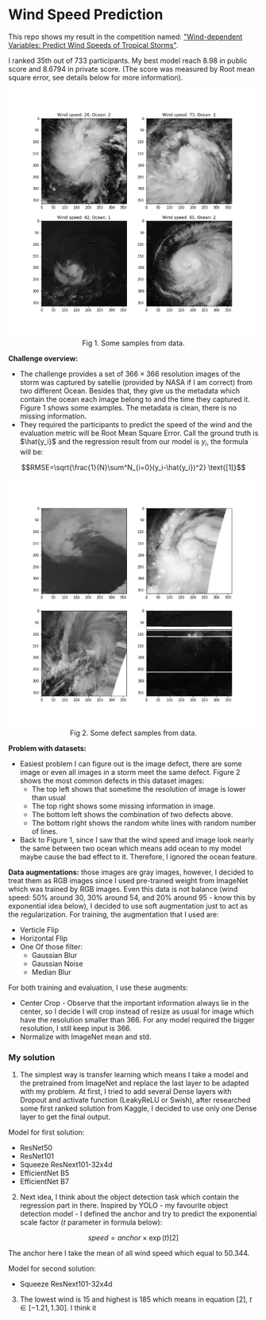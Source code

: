 # Wind Speed Prediction 

This repo shows my result in the competition named: ["Wind-dependent Variables: Predict Wind Speeds of Tropical Storms"](https://www.drivendata.org/competitions/72/predict-wind-speeds/).

I ranked 35th out of 733 participants. My best model reach 8.98 in public score and 8.6794 in private score. (The score was measured by Root mean square error, see details below for more information).

<center>
<img src="./image/data_samples.png" alt="image" width="500">
<figcaption>
Fig 1. Some samples from data.
</figcaption>
</center>

**Challenge overview:**

* The challenge provides a set of $366\times366$ resolution images of the storm was captured by satellie (provided by NASA if I am correct) from two different Ocean. Besides that, they give us the metadata which contain the ocean each image belong to and the time they captured it. Figure 1 shows some examples. The metadata is clean, there is no missing information.
* They required the participants to predict the speed of the wind and the evaluation metric will be Root Mean Square Error. Call the ground truth is $\hat{y_i}$ and the regression result from our model is $y_i$, the formula will be:

$$RMSE=\sqrt{\frac{1}{N}\sum^N_{i=0}(y_i-\hat{y_i})^2} \text{[1]}$$ 

<center>
<img src="./image/defect_samples.png" alt="image" width="500">
<figcaption>
Fig 2. Some defect samples from data.
</figcaption>
</center>

**Problem with datasets:**

* Easiest problem I can figure out is the image defect, there are some image or even all images in a storm meet the same defect. Figure 2 shows the most common defects in this dataset images:
  * The top left shows that sometime the resolution of image is lower than usual
  * The top right shows some missing information in image.
  * The bottom left shows the combination of two defects above.
  * The bottom right shows the random white lines with random number of lines.
* Back to Figure 1, since I saw that the wind speed and image look nearly the same between two ocean which means add ocean to my model maybe cause the bad effect to it. Therefore, I ignored the ocean feature.

**Data augmentations:** those images are gray images, however, I decided to treat them as RGB images since I used pre-trained weight from ImageNet which was trained by RGB images. Even this data is not balance (wind speed: 50% around 30, 30% around 54, and 20% around 95 - know this by exponential idea below), I decided to use soft augmentation just to act as the regularization. For training, the augmentation that I used are:

* Verticle Flip
* Horizontal Flip
* One Of those filter:
  * Gaussian Blur
  * Gaussian Noise
  * Median Blur

For both training and evaluation, I use these augments:

* Center Crop - Observe that the important information always lie in the center, so I decide I will crop instead of resize as usual for image which have the resolution smaller than 366. For any model required the bigger resolution, I still keep input is 366.
* Normalize with ImageNet mean and std.

### My solution

1. The simplest way is transfer learning which means I take a model and the pretrained from ImageNet and replace the last layer to be adapted with my problem. At first, I tried to add several Dense layers with Dropout and activate function (LeakyReLU or Swish), after researched some first ranked solution from Kaggle, I decided to use only one Dense layer to get the final output.

Model for first solution:

* ResNet50
* ResNet101
* Squeeze ResNext101-32x4d
* EfficientNet B5
* EfficientNet B7

2. Next idea, I think about the object detection task which contain the regression part in there. Inspired by YOLO - my favourite object detection model - I defined the anchor and try to predict the exponential scale factor ($t$ parameter in formula below):

$$speed = anchor\times \exp(t)\text{[2]}$$ 

The anchor here I take the mean of all wind speed which equal to $50.344$.

Model for second solution:

* Squeeze ResNext101-32x4d

3. The lowest wind is $15$ and highest is $185$ which means in equation $[2]$,  $t\in [-1.21, 1.30]$. I think it 